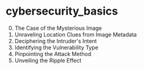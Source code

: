 # cybersecurity_basics

0. The Case of the Mysterious Image
1. Unraveling Location Clues from Image Metadata
2. Deciphering the Intruder's Intent
3. Identifying the Vulnerability Type
4. Pinpointing the Attack Method
5. Unveiling the Ripple Effect